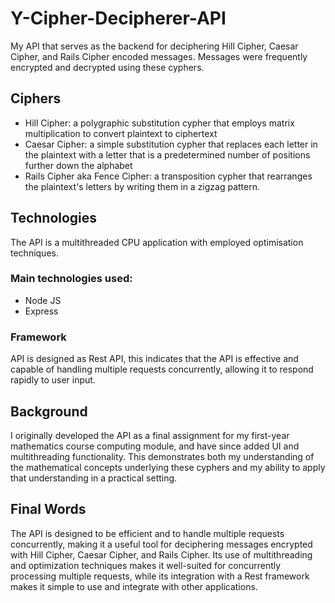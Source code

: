 # Y-Cipher-Decipherer-API

My API that serves as the backend for deciphering Hill Cipher, Caesar Cipher,
and Rails Cipher encoded messages. Messages were frequently encrypted and
decrypted using these cyphers.

## Ciphers

- Hill Cipher: a polygraphic substitution cypher that employs matrix
  multiplication to convert plaintext to ciphertext
- Caesar Cipher: a simple substitution cypher that replaces each letter in the
  plaintext with a letter that is a predetermined number of positions further
  down the alphabet
- Rails Cipher aka Fence Cipher: a transposition cypher that rearranges the
  plaintext's letters by writing them in a zigzag pattern.

## Technologies

The API is a multithreaded CPU application with employed optimisation
techniques.

### Main technologies used:

- Node JS
- Express

### Framework

API is designed as Rest API, this indicates that the API is effective and
capable of handling multiple requests concurrently, allowing it to respond
rapidly to user input.

## Background

I originally developed the API as a final assignment for my first-year
mathematics course computing module, and have since added UI and multithreading
functionality. This demonstrates both my understanding of the mathematical
concepts underlying these cyphers and my ability to apply that understanding in
a practical setting.

## Final Words

The API is designed to be efficient and to handle multiple requests
concurrently, making it a useful tool for deciphering messages encrypted with
Hill Cipher, Caesar Cipher, and Rails Cipher. Its use of multithreading and
optimization techniques makes it well-suited for concurrently processing
multiple requests, while its integration with a Rest framework makes it simple
to use and integrate with other applications.
